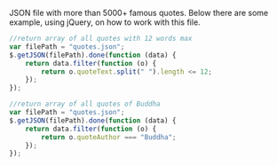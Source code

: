 JSON file with more than 5000+ famous quotes. Below there are some example, using jQuery, on how to work with this file.

```javascript
//return array of all quotes with 12 words max
var filePath = "quotes.json";
$.getJSON(filePath).done(function (data) {
	return data.filter(function (o) {
		return o.quoteText.split(" ").length <= 12;
	});
});

//return array of all quotes of Buddha
var filePath = "quotes.json";
$.getJSON(filePath).done(function (data) {
	return data.filter(function (o) {
		return o.quoteAuthor === "Buddha";
	});
});
```
